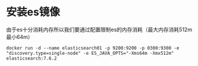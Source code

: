 # 安装es镜像

由于es十分消耗内存所以我们要通过配置限制es的内存消耗（最大内存消耗512m 最小64m）

```shell
docker run -d --name elasticsearch01 -p 9200:9200 -p 0300:9300 -e "discovery.type=single-node" -e ES_JAVA_OPTS="-Xms64m -Xmx512m" elasticsearch:7.6.2
```

